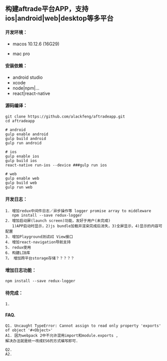```

```

## 构建aftrade平台APP，支持ios\|android\|web\|desktop等多平台

#### 开发环境：

* macos 10.12.6 \(16G29\)

* mac pro

#### 安装依赖：

* android studio
* xcode
* node\|npm\|...
* react\|react-native

#### 源码编译：

```
git clone https://github.com/alackfeng/aftradeapp.git
cd aftradeapp

# android
gulp enable android
gulp build android
gulp run android

# ios
gulp enable ios
gulp build ios
react-native run-ios --device ###gulp run ios

# web
gulp enable web
gulp build web
gulp run web
```

#### 开发日志：

```
1. 增加redux中间件日志／异步操作等 logger promise array to middleware
   npm install --save redux-logger
2. 增加启动屏(launch screen)功能，友好于用户(未完成)
   1)APP启动时显示，2)js bundle加载并渲染完成后消失，3)全屏显示，4)显示的内容可配置
3. 增加Playground测试UI View接口
4. 增加react-navigation导航支持
5. redux使用 
6. 构建LIB库
7。 增加跨平台storage存储？？？？？
```

#### 增加日志功能：

```
npm install --save redux-logger
```

#### 待完成：

```
1. 
```

#### FAQ.

```
Q1. Uncaught TypeError: Cannot assign to read only property 'exports' of object '#<Object>'
A1. 因为webpack 2中不允许混用import和module.exports ,
解决办法就是统一改成ES6的方式编写即可.

Q2.
A2.
```



